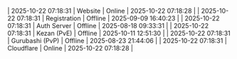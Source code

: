 | 2025-10-22 07:18:31 | Website | Online | 2025-10-22 07:18:28 |
| 2025-10-22 07:18:31 | Registration | Offline | 2025-09-09 16:40:23 |
| 2025-10-22 07:18:31 | Auth Server | Offline | 2025-08-18 09:33:31 |
| 2025-10-22 07:18:31 | Kezan (PvE) | Offline | 2025-10-11 12:51:30 |
| 2025-10-22 07:18:31 | Gurubashi (PvP) | Offline | 2025-08-23 21:44:06 |
| 2025-10-22 07:18:31 | Cloudflare | Online | 2025-10-22 07:18:28 |

